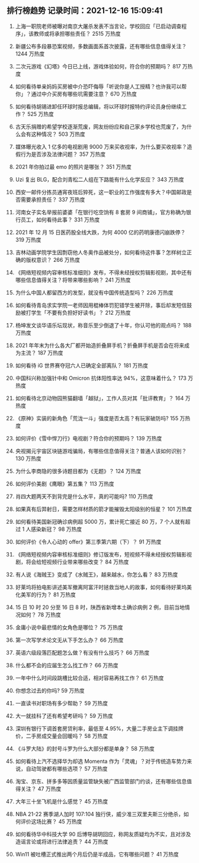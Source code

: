 
## 排行榜趋势 记录时间：2021-12-16 15:09:41
  
  1. 上海一职院老师被曝对南京大屠杀发表不当言论，学校回应「已启动调查程序」，该教师或将承担哪些责任？ 2515 万热度
    
  2. 新疆公布多段暴恐案视频，多数画面系首次披露，还有哪些信息值得关注？ 1244 万热度
    
  3. 二次元游戏《幻塔》今日已上线，游戏体验如何，符合你的预期吗？ 817 万热度
    
  4. 如何看待单亲妈妈买房被中介恐吓侮辱「听说你是人工授精？也许我可以帮你」？通过中介买房有哪些坑需要注意？ 670 万热度
    
  5. 如何看待胡锡进卸任环球时报总编辑，将以环球时报特约评论员身份继续工作？ 525 万热度
    
  6. 古天乐捐赠的希望学校逐渐荒废，网友纷纷应和自己家乡学校也荒废了，为什么会有这种情况？ 503 万热度
    
  7. 媒体曝光收入 1 亿多的电视剧用 9000 万来买收视率，为什么要买收视率？造假行为是否涉及法律问题？ 357 万热度
    
  8. 2021 年你拍过最 emo 的照片是哪张？ 351 万热度
    
  9. Uzi 复出 BLG，配合刘青松二人组在下路能有什么化学反应？ 343 万热度
    
  10. 西安一邮件分拣员通宵夜班后猝死，这一职业的工作强度有多大？中国邮政是否需要承担责任？ 337 万热度
    
  11. 河南女子实名举报前婆婆「在银行吃空饷有 8 套房 9 间商铺」，官方称确为银行员工，如何看待此事？ 331 万热度
    
  12. 2021 年 12 月 15 日医药股全线大跌，为何 4000 亿的药明康德闪崩跌停？ 319 万热度
    
  13. 吉林动画学院学生因剽窃他人冬奥作品被处分，如何看待这件事？怎样树立正确的版权意识？ 266 万热度
    
  14. 《网络短视频内容审核标准细则》发布，不得未经授权剪辑影视剧，其中还有哪些信息值得关注？将带来哪些影响？ 241 万热度
    
  15. 为什么中国人都留西方的发型，就没有中国传统造型吗？ 226 万热度
    
  16. 如何看待青岛求实学院一老师因用棍棒体罚犯错学生被开除，事后却发短信鼓励被打学生「不要有负担好好读书」？ 212 万热度
    
  17. 杨坤发文谈华语乐坛现状，称音乐至少倒退了十年，你认可他的观点吗？ 188 万热度
    
  18. 2021 年年末为什么各大厂都开始造折叠屏手机？折叠屏手机是否会在将来成为主流？ 187 万热度
    
  19. 如何看待 iG 世界赛夺冠六人已确定全部离队？ 181 万热度
    
  20. 中国科兴称加强针中和 Omicron 抗体阳性率达 94%，这意味着什么？ 173 万热度
    
  21. 如何看待北京动物园熊猫翻墙「越狱」，工作人员对其「批评教育」？ 164 万热度
    
  22. 《原神》实装的新角色「荒泷一斗」强度是否太高？有玩家破防吗? 155 万热度
    
  23. 如何评价《雪中悍刀行》电视剧？符合你的预期吗？ 139 万热度
    
  24. 央视揭元宇宙区块链游戏骗局，有哪些信息值得关注？普通人该如何识别？ 130 万热度
    
  25. 为什么李商隐的很多诗题目都为《无题》？ 124 万热度
    
  26. 如何评价美剧《鹰眼》第五集？ 113 万热度
    
  27. 肖四大题两天不到背完是什么水平，真的可能吗? 110 万热度
    
  28. 如果真有后羿射日，需要怎样材质的箭才能摧毁太阳级别的恒星？ 101 万热度
    
  29. 如何看待美国新冠确诊病例超 5000 万，累计死亡接近 80 万，7 个人就有超过 1 人感染新冠？ 98 万热度
    
  30. 如何评价《令人心动的 offer》第三季第六期（下）？ 91 万热度
    
  31. 《网络短视频内容审核标准细则》修订版发布，短视频不得未经授权剪辑影视剧，将会给短视频行业带来哪些改变？ 84 万热度
    
  32. 有人说《海贼王》变成了《水贼王》，越来越水，你怎么看？ 83 万热度
    
  33. 好莱坞将拍电影讲述美军撤离阿富汗时拯救当地人的故事，如何看待好莱坞美化美军的行为？ 81 万热度
    
  34. 15 日 10 时 20 分至 16 日 8 时，陕西省新增本土确诊病例 2 例，目前当地情况如何？ 78 万热度
    
  35. 金庸小说中最悲情的女角色是哪位？ 75 万热度
    
  36. 第一次写学术论文无从下手怎么办？ 66 万热度
    
  37. 英语六级段落匹配题怎么做？有没有什么技巧？ 66 万热度
    
  38. 什么都不会的应届生怎么找工作？ 66 万热度
    
  39. 一年中什么时间段跳槽比较合适，相对容易再找工作？ 61 万热度
    
  40. 你想念过去的你吗? 59 万热度
    
  41. 一直读书对职场有多少帮助？ 59 万热度
    
  42. 大一就挂科了还有希望考研吗？ 59 万热度
    
  43. 深圳有银行下调首套房贷利率，最低至 4.95%，大量二手房业主下调挂牌价，二手房成交量会回暖吗？ 58 万热度
    
  44. 《斗罗大陆》的封号斗罗为什么大部分都是单身？ 58 万热度
    
  45. 如何看待上汽不选择华为却选 Momenta 作为「灵魂」？对于传统造车势力来说，自动驾驶都有哪些选项？ 57 万热度
    
  46. 淘宝、京东、拼多多等因质量监管缺失被广西监管部门约谈，还有哪些信息值得关注？ 47 万热度
    
  47. 大年三十坐飞机是什么感觉？ 45 万热度
    
  48. NBA 21-22 赛季湖人加时 107:104 独行侠，威少准三双里夫斯三分绝杀，如何评价这场比赛？ 45 万热度
    
  49. 如何看待华中科技大学 90 后博导胡玥回应，称网友质疑均为不实，且对涉及造谣言论或将进行法律追责？ 44 万热度
    
  50. Win11 被吐槽正式推出两个月后仍是半成品，它有哪些问题？ 41 万热度
    